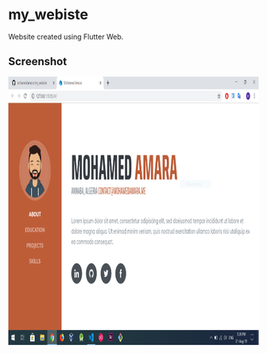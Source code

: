 # my_webiste

Website created using Flutter Web.

## Screenshot

<img src="screenshot/my_website.PNG" width="960" height="540" >
